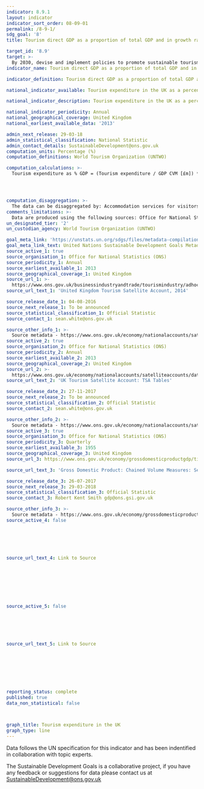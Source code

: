 ```yaml
---
indicator: 8.9.1
layout: indicator
indicator_sort_order: 08-09-01
permalink: /8-9-1/
sdg_goal: '8'
title: Tourism direct GDP as a proportion of total GDP and in growth rate

target_id: '8.9'
target: >-
  By 2030, devise and implement policies to promote sustainable tourism that creates jobs and promotes local culture and products
indicator_name: Tourism direct GDP as a proportion of total GDP and in growth rate

indicator_definition: Tourism direct GDP as a proportion of total GDP and in growth rate

national_indicator_available: Tourism expenditure in the UK as a percentage of GDP and in growth rate 

national_indicator_description: Tourism expenditure in the UK as a percentage of GDP and in growth rate 

national_indicator_periodicity: Annual
national_geographical_coverage: United Kingdom
national_earliest_available_data: '2013'

admin_next_release: 29-03-18
admin_statistical_classification: National Statistic
admin_contact_details: SustainableDevelopment@ons.gov.uk
computation_units: Percentage (%)
computation_definitions: World Tourism Organization (UNTWO)

computation_calculations: >-
  Tourism expenditure as % GDP = (Tourism expenditure / GDP CVM [£m]) * 100 OR Growth rate as % GDP = (Tourism expenditure + domestic expenditure / GDP CVM [£m]) * 100




computation_disaggregation: >-
  The data can be disaggregated by: Accommodation services for visitors, food and beverage serving activities, railway passenger transport services, road passenger transport services, water passenger transport services, air passenger transport services, transport equipment rental services, travel agencies and other reservation services, cultural activities, sport and recreation activities, exhibitions and conferences, etc, and other consumption products. These disaggregations can be further disaggregated by visitor types: Tourists (overnight visitors), excursionists (same-day visitors), and all visitors. For domestic tourism, these visitor types are further disaggregated by domestic trips, outbound trips and all types of trips.
comments_limitations: >-
  Data are produced using the following sources: Office for National Statistics; Department for Environment, Food & Rural Affairs; Food and Agriculture Organization of the United Nations; Eurostat; European Forest Institute; Kentish Cobnuts Association; British Geological Survey; HM Revenue & Customs. 
un_designated_tier: '2'
un_custodian_agency: World Tourism Organization (UNTWO) 

goal_meta_link: 'https://unstats.un.org/sdgs/files/metadata-compilation/Metadata-Goal-8.pdf'
goal_meta_link_text: United Nations Sustainable Development Goals Metadata (PDF 526 KB)
source_active_1: true
source_organisation_1: Office for National Statistics (ONS)
source_periodicity_1: Annual  
source_earliest_available_1: 2013
source_geographical_coverage_1: United Kingdom 
source_url_1: >-
  https://www.ons.gov.uk/businessindustryandtrade/tourismindustry/adhocs/005978unitedkingdomtourismsatelliteaccount2014
source_url_text_1: 'United Kingdom Tourism Satellite Account, 2014'

source_release_date_1: 04-08-2016
source_next_release_1: To be announced
source_statistical_classification_1: Official Statistic 
source_contact_1: sean.white@ons.gov.uk

source_other_info_1: >-
  Source metadata - https://www.ons.gov.uk/economy/nationalaccounts/satelliteaccounts/bulletins/uktourismsatelliteaccountuktsa/2013
source_active_2: true
source_organisation_2: Office for National Statistics (ONS)
source_periodicity_2: Annual  
source_earliest_available_2: 2013
source_geographical_coverage_2: United Kingdom 
source_url_2: >-
  https://www.ons.gov.uk/economy/nationalaccounts/satelliteaccounts/datasets/uktourismsatelliteaccounttsatables
source_url_text_2: 'UK Tourism Satellite Account: TSA Tables'

source_release_date_2: 27-11-2017
source_next_release_2: To be announced
source_statistical_classification_2: Official Statistic 
source_contact_2: sean.white@ons.gov.uk

source_other_info_2: >-
  Source metadata - https://www.ons.gov.uk/economy/nationalaccounts/satelliteaccounts/bulletins/uktourismsatelliteaccountuktsa/2013
source_active_3: true
source_organisation_3: Office for National Statistics (ONS)
source_periodicity_3: Quarterly  
source_earliest_available_3: 1955
source_geographical_coverage_3: United Kingdom 
source_url_3: https://www.ons.gov.uk/economy/grossdomesticproductgdp/timeseries/abmi/pn2

source_url_text_3: 'Gross Domestic Product: Chained Volume Measures: Seasonally Adjusted £m'

source_release_date_3: 26-07-2017
source_next_release_3: 29-03-2018
source_statistical_classification_3: Official Statistic 
source_contact_3: Robert Kent Smith gdp@ons.gsi.gov.uk

source_other_info_3: >-
  Source metadata - https://www.ons.gov.uk/economy/grossdomesticproductgdp/qmis/grossdomesticproductgdpqmi 
source_active_4: false






source_url_text_4: Link to Source








source_active_5: false






source_url_text_5: Link to Source








reporting_status: complete
published: true
data_non_statistical: false



graph_title: Tourism expenditure in the UK
graph_type: line
---
```

Data follows the UN specification for this indicator and has been indentified in collaboration with topic experts.
  
The Sustainable Development Goals is a collaborative project, if you have any feedback or suggestions for data please contact us at <SustainableDevelopment@ons.gov.uk>


